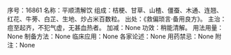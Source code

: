 序号：16861
名称：平顺清解饮
组成：桔梗、甘草、山楂、僵蚕、木通、连翘、红花、牛蒡、白芷、生地、炒占米百数粒。
出处：《救偏琐言·备用良方》。
主治：痘至起齐，不犯气虚，无甚血热者。
加减：None
功效：稍能清解。
用法用量：None
制备方法：None
临床应用：None
各家论述：None
用药禁忌：None
附注：None
